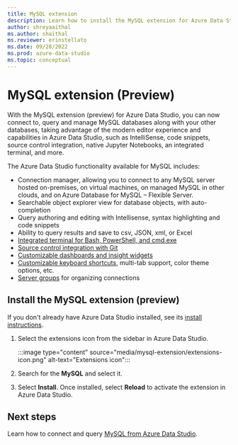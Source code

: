 ```yaml
---
title: MySQL extension
description: Learn how to install the MySQL extension for Azure Data Studio. It enables you to connect to, query, and develop for MySQL databases hosted on-premises, on VMs, on other clouds or on Azure Database for MySQL - Flexible Server. 
author: shreyaaithal
ms.author: shaithal
ms.reviewer: erinstellato
ms.date: 09/28/2022
ms.prod: azure-data-studio
ms.topic: conceptual
---
```


# MySQL extension (Preview)

With the MySQL extension (preview) for Azure Data Studio, you can now connect to, query and manage MySQL databases along with your other databases, taking advantage of the modern editor experience and capabilities in Azure Data Studio, such as IntelliSense, code snippets, source control integration, native Jupyter Notebooks, an integrated terminal, and more.

The Azure Data Studio functionality available for MySQL includes:

- Connection manager, allowing you to connect to any MySQL server hosted on-premises, on virtual machines, on managed MySQL in other clouds, and on Azure Database for MySQL – Flexible Server.
- Searchable object explorer view for database objects, with auto-completion
- Query authoring and editing with Intellisense, syntax highlighting and code snippets
- Ability to query results and save to csv, JSON, xml, or Excel
- [Integrated terminal for Bash, PowerShell, and cmd.exe](../integrated-terminal.md)
- [Source control integration with Git](../source-control.md)
- [Customizable dashboards and insight widgets](../insight-widgets.md)
- [Customizable keyboard shortcuts](../keyboard-shortcuts.md), multi-tab support, color theme options, etc.
- [Server groups](../server-groups.md) for organizing connections

## Install the MySQL extension (preview)

If you don't already have Azure Data Studio installed, see its [install instructions](../download-azure-data-studio.md).

1. Select the extensions icon from the sidebar in Azure Data Studio.

    :::image type="content" source="media/mysql-extension/extensions-icon.png" alt-text="Extensions icon":::

2. Search for the **MySQL** and select it.

3. Select **Install**. Once installed, select **Reload** to activate the extension in Azure Data Studio.

## Next steps

Learn how to connect and query [MySQL from Azure Data Studio](../quickstart-mysql.md).

